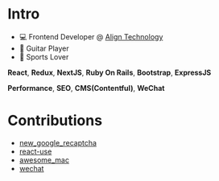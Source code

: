 # Intro
* 💻 Frontend Developer @ [Align Technology](https://www.aligntech.com/)
* 🎸 Guitar Player
* 🏃 Sports Lover

**React**, **Redux**, **NextJS**, **Ruby On Rails**, **Bootstrap**, **ExpressJS**

**Performance**, **SEO**, **CMS(Contentful)**, **WeChat**

# Contributions
* [new_google_recaptcha](https://github.com/igorkasyanchuk/new_google_recaptcha/pull/20)
* [react-use](https://github.com/streamich/react-use/pull/2211)
* [awesome_mac](https://github.com/jaywcjlove/awesome-mac/pull/524)
* [wechat](https://github.com/Eric-Guo/wechat/pull/225)

